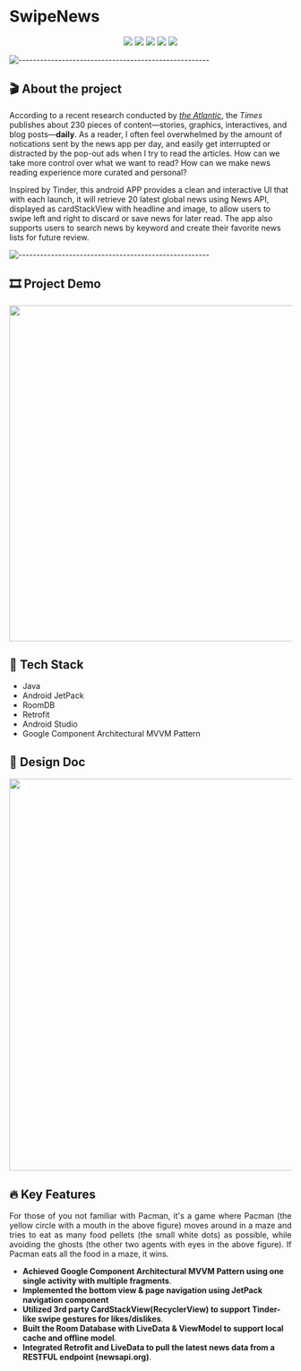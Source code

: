 # SwipeNews

<p align="center">
<img src="https://img.shields.io/badge/Backend-%20Java%20-F6922B.svg">
<img src="https://img.shields.io/badge/Frontend-%20Java%20-43dcf2.svg">
<img src="https://img.shields.io/badge/Framework- MVVM %20-ec63a8.svg">
<img src="https://img.shields.io/badge/Database-%20 RoomDB %20-3de540.svg">
<img src="https://img.shields.io/badge/Platform-%20Android App%20-F6F063.svg">
</p>

![-----------------------------------------------------](https://raw.githubusercontent.com/andreasbm/readme/master/assets/lines/rainbow.png)

## 🎬 About the project

  According to a recent research conducted by [*the Atlantic*](https://www.theatlantic.com/technology/archive/2016/05/how-many-stories-do-newspapers-publish-per-day/483845/), the *Times* publishes about 230 pieces of content—stories, graphics, interactives, and blog posts—**daily**. As a reader, I often feel overwhelmed by the amount of notications sent by the news app per day, and easily get interrupted or distracted by the pop-out ads when I try to read the articles. How can we take more control over what we want to read? How can we make news reading experience more curated and personal? 
  
Inspired by Tinder, this android APP provides a clean and interactive UI that with each launch, it will retrieve 20 latest global news using News API, displayed as cardStackView with headline and image, to allow users to swipe left and right to discard or save news for later read. The app also supports users to search news by keyword and create their favorite news lists for future review. 

![-----------------------------------------------------](https://raw.githubusercontent.com/andreasbm/readme/master/assets/lines/rainbow.png)

## :film_strip: Project Demo
<p align="center">
<img src="https://user-images.githubusercontent.com/78308927/134451070-bb7b60f2-76b5-4b5e-a269-b154f9cefa72.gif" height="600"/>
</p>

## 🤖 Tech Stack

* Java
* Android JetPack 
* RoomDB
* Retrofit
* Android Studio
* Google Component Architectural MVVM Pattern

## 📐 Design Doc

<p align="center">
<img src="https://user-images.githubusercontent.com/78308927/136308686-f0d075e4-dde6-4781-8dc9-0f7eeef33315.jpg" height="700">
</p>

## :fire: Key Features

<p align="justify"> 
  For those of you not familiar with Pacman, it's a game where Pacman (the yellow circle with a mouth in the above figure) moves around in a maze and tries to eat as many food pellets (the small white dots) as possible, while avoiding the ghosts (the other two agents with eyes in the above figure). If Pacman eats all the food in a maze, it wins.
</p>


- **Achieved Google Component Architectural MVVM Pattern using one single activity with multiple fragments**.
- **Implemented the bottom view & page navigation using JetPack navigation component** 
- **Utilized 3rd party CardStackView(RecyclerView) to support Tinder-like swipe gestures for likes/dislikes**.
- **Built the Room Database with LiveData & ViewModel to support local cache and offline model**.
- **Integrated Retrofit and LiveData to pull the latest news data from a RESTFUL endpoint (newsapi.org)**.


